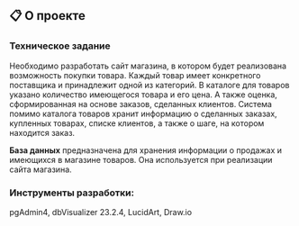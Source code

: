## 📋 О проекте  
### Техническое задание
Необходимо разработать сайт магазина, в котором будет реализована возможность покупки товара. Каждый товар имеет конкретного поставщика и принадлежит одной из категорий. В каталоге для товаров указано количество имеющегося товара и его цена. А также оценка, сформированная на основе заказов, сделанных клиентов. Система помимо каталога товаров хранит информацию о сделанных заказах, купленных товарах, списке клиентов, а также о шаге, на котором находится заказ. 

**База данных** предназначена для хранения информации о продажах и имеющихся в магазине товаров. Она используется при реализации сайта магазина. 

### Инструменты разработки: 
pgAdmin4, dbVisualizer 23.2.4, LucidArt, Draw.io
